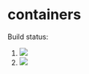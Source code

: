 # containers

Build status:

1. [![](https://github.com/DejeanSypher/containers/workflows/tests-fibonacci/badge.svg)](https://github.com/DejeanSypher/containers/actions?query=workflow%3Atests-fibonacci)
1. [![](https://github.com/DejeanSypher/containers/workflows/tests-range/badge.svg)](https://github.com/DejeanSypher/containers/actions?query=workflow%3Atests-range)
